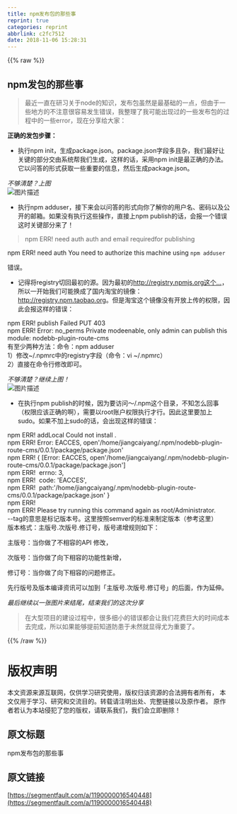 ```yaml
---
title: npm发布包的那些事
reprint: true
categories: reprint
abbrlink: c2fc7512
date: 2018-11-06 15:28:31
---
```


{{% raw %}}
<h2 id="articleHeader0">npm&#x53D1;&#x5305;&#x7684;&#x90A3;&#x4E9B;&#x4E8B;</h2><blockquote>&#x6700;&#x8FD1;&#x4E00;&#x76F4;&#x5728;&#x7814;&#x4E60;&#x5173;&#x4E8E;node&#x7684;&#x77E5;&#x8BC6;&#xFF0C;&#x53D1;&#x5E03;&#x5305;&#x867D;&#x7136;&#x662F;&#x6700;&#x57FA;&#x7840;&#x7684;&#x4E00;&#x70B9;&#xFF0C;&#x4F46;&#x7531;&#x4E8E;&#x4E00;&#x4E9B;&#x5730;&#x65B9;&#x7684;&#x4E0D;&#x6CE8;&#x610F;&#x5F88;&#x5BB9;&#x6613;&#x53D1;&#x751F;&#x9519;&#x8BEF;&#xFF0C;&#x6211;&#x6574;&#x7406;&#x4E86;&#x6211;&#x53EF;&#x80FD;&#x51FA;&#x73B0;&#x8FC7;&#x7684;&#x4E00;&#x4E9B;&#x53D1;&#x5E03;&#x5305;&#x7684;&#x8FC7;&#x7A0B;&#x4E2D;&#x7684;&#x4E00;&#x4E9B;error&#xFF0C;&#x73B0;&#x5728;&#x5206;&#x4EAB;&#x7ED9;&#x5927;&#x5BB6;&#xFF1A;</blockquote><p><strong>&#x6B63;&#x786E;&#x7684;&#x53D1;&#x5305;&#x6B65;&#x9AA4;&#xFF1A;</strong></p><ul><li>&#x6267;&#x884C;npm init&#xFF0C;&#x751F;&#x6210;package.json&#x3002;package.json&#x5B57;&#x6BB5;&#x591A;&#x4E14;&#x6742;&#xFF0C;&#x6211;&#x4EEC;&#x6700;&#x597D;&#x8BA9;&#x5173;&#x952E;&#x7684;&#x90E8;&#x5206;&#x4EA4;&#x7531;&#x7CFB;&#x7EDF;&#x5E2E;&#x6211;&#x4EEC;&#x751F;&#x6210;&#xFF0C;&#x8FD9;&#x6837;&#x7684;&#x8BDD;&#xFF0C;&#x91C7;&#x7528;npm init&#x662F;&#x6700;&#x6B63;&#x786E;&#x7684;&#x529E;&#x6CD5;&#x3002;&#x5B83;&#x4EE5;&#x95EE;&#x7B54;&#x7684;&#x5F62;&#x5F0F;&#x83B7;&#x53D6;&#x4E00;&#x4E9B;&#x91CD;&#x8981;&#x7684;&#x4FE1;&#x606F;&#xFF0C;&#x7136;&#x540E;&#x751F;&#x6210;package.json&#x3002;</li></ul><p><em>&#x4E0D;&#x591F;&#x6E05;&#x695A;&#xFF1F;&#x4E0A;&#x56FE;</em><br><span class="img-wrap"><img data-src="/img/bVbhyBc?w=789&amp;h=48" src="https://static.alili.tech/img/bVbhyBc?w=789&amp;h=48" alt="&#x56FE;&#x7247;&#x63CF;&#x8FF0;" title="&#x56FE;&#x7247;&#x63CF;&#x8FF0;" style="cursor:pointer;display:inline"></span></p><ul><li>&#x6267;&#x884C;npm adduser&#xFF0C;&#x63A5;&#x4E0B;&#x6765;&#x4F1A;&#x4EE5;&#x95EE;&#x7B54;&#x7684;&#x5F62;&#x5F0F;&#x5411;&#x4F60;&#x4E86;&#x89E3;&#x4F60;&#x7684;&#x7528;&#x6237;&#x540D;&#x3001;&#x5BC6;&#x7801;&#x4EE5;&#x53CA;&#x516C;&#x5F00;&#x7684;&#x90AE;&#x7BB1;&#x3002;&#x5982;&#x679C;&#x6CA1;&#x6709;&#x6267;&#x884C;&#x8FD9;&#x4E9B;&#x64CD;&#x4F5C;&#xFF0C;&#x76F4;&#x63A5;&#x4E0A;npm publish&#x7684;&#x8BDD;&#xFF0C;&#x4F1A;&#x62A5;&#x4E00;&#x4E2A;&#x9519;&#x8BEF;&#x8FD9;&#x65F6;&#x5173;&#x952E;&#x90E8;&#x5206;&#x6765;&#x4E86;&#xFF01;</li></ul><blockquote>npm ERR! need auth auth and email requiredfor publishing</blockquote><p>npm ERR! need auth You need to authorize this machine using <code>npm adduser</code></p><p>&#x9519;&#x8BEF;&#x3002;</p><ul><li>&#x8BB0;&#x5F97;&#x5C06;registry&#x5207;&#x56DE;&#x6700;&#x521D;&#x7684;&#x6E90;&#x3002;&#x56E0;&#x4E3A;&#x6700;&#x521D;&#x7684;<a href="http://registry.npmjs.org%E8%BF%99%E4%B8%AA%E6%BA%90%E5%9B%BD%E5%86%85%E7%94%A8%E6%88%B7%E8%AE%BF%E9%97%AE%E9%9D%9E%E5%B8%B8%E6%85%A2" rel="nofollow noreferrer" target="_blank">http://registry.npmjs.org&#x8FD9;&#x4E2A;...</a>&#xFF0C;&#x6240;&#x4EE5;&#x4E00;&#x5F00;&#x59CB;&#x6211;&#x4EEC;&#x53EF;&#x80FD;&#x6362;&#x6210;&#x4E86;&#x56FD;&#x5185;&#x6DD8;&#x5B9D;&#x7684;&#x955C;&#x50CF;&#xFF1A;<a href="http://registry.npm.taobao.org" rel="nofollow noreferrer" target="_blank">http://registry.npm.taobao.org</a>&#x3002;&#x4F46;&#x662F;&#x6DD8;&#x5B9D;&#x8FD9;&#x4E2A;&#x955C;&#x50CF;&#x6CA1;&#x6709;&#x5F00;&#x653E;&#x4E0A;&#x4F20;&#x7684;&#x6743;&#x9650;&#xFF0C;&#x56E0;&#x6B64;&#x4F1A;&#x62A5;&#x8FD9;&#x6837;&#x7684;&#x9519;&#x8BEF;&#xFF1A;</li></ul><p>npm ERR! publish Failed PUT 403<br>npm ERR! Error: no_perms Private modeenable, only admin can publish this module: nodebb-plugin-route-cms<br>&#x6709;&#x81F3;&#x5C11;&#x4E24;&#x79CD;&#x65B9;&#x6CD5;&#xFF1A;&#x547D;&#x4EE4;&#xFF1A;npm adduser<br>1&#xFF09;&#x4FEE;&#x6539;~/.npmrc&#x4E2D;&#x7684;registry&#x5B57;&#x6BB5;&#xFF08;&#x547D;&#x4EE4;&#xFF1A;vi ~/.npmrc&#xFF09;<br>2&#xFF09;&#x76F4;&#x63A5;&#x5728;&#x547D;&#x4EE4;&#x884C;&#x4FEE;&#x6539;&#x5373;&#x53EF;&#x3002;</p><p><em>&#x4E0D;&#x591F;&#x6E05;&#x695A;&#xFF1F;&#x7EE7;&#x7EED;&#x4E0A;&#x56FE;&#xFF01;</em><br><span class="img-wrap"><img data-src="/img/bVbhyBW?w=727&amp;h=43" src="https://static.alili.tech/img/bVbhyBW?w=727&amp;h=43" alt="&#x56FE;&#x7247;&#x63CF;&#x8FF0;" title="&#x56FE;&#x7247;&#x63CF;&#x8FF0;" style="cursor:pointer;display:inline"></span></p><ul><li>&#x5728;&#x6267;&#x884C;npm publish&#x7684;&#x65F6;&#x5019;&#xFF0C;&#x56E0;&#x4E3A;&#x8981;&#x8BBF;&#x95EE;&#xFF5E;/.npm&#x8FD9;&#x4E2A;&#x76EE;&#x5F55;&#xFF0C;&#x4E0D;&#x77E5;&#x600E;&#x4E48;&#x56DE;&#x4E8B;&#xFF08;&#x6743;&#x9650;&#x5E94;&#x8BE5;&#x6B63;&#x786E;&#x7684;&#x554A;&#xFF09;&#xFF0C;&#x9700;&#x8981;&#x4EE5;root&#x8D26;&#x6237;&#x6743;&#x9650;&#x6267;&#x884C;&#x624D;&#x884C;&#x3002;&#x56E0;&#x6B64;&#x8FD9;&#x91CC;&#x8981;&#x52A0;&#x4E0A;sudo&#x3002;&#x5982;&#x679C;&#x4E0D;&#x52A0;&#x4E0A;sudo&#x7684;&#x8BDD;&#xFF0C;&#x4F1A;&#x51FA;&#x73B0;&#x8FD9;&#x6837;&#x7684;&#x9519;&#x8BEF;&#xFF1A;</li></ul><p>npm ERR! addLocal Could not install .<br>npm ERR! Error: EACCES, open&apos;/home/jiangcaiyang/.npm/nodebb-plugin-route-cms/0.0.1/package/package.json&apos;<br>npm ERR!&#xA0;{ [Error: EACCES, open&apos;/home/jiangcaiyang/.npm/nodebb-plugin-route-cms/0.0.1/package/package.json&apos;]<br>npm ERR!&#xA0;&#xA0;errno: 3,<br>npm ERR!&#xA0;&#xA0;code: &apos;EACCES&apos;,<br>npm ERR!&#xA0;&#xA0;path:&apos;/home/jiangcaiyang/.npm/nodebb-plugin-route-cms/0.0.1/package/package.json&apos; }<br>npm ERR!<br>npm ERR! Please try running this command again as root/Administrator.<br>--tag&#x7684;&#x610F;&#x601D;&#x662F;&#x6807;&#x8BB0;&#x7248;&#x672C;&#x53F7;&#x3002;&#x8FD9;&#x91CC;&#x6309;&#x7167;semver&#x7684;&#x6807;&#x51C6;&#x6765;&#x5236;&#x5B9A;&#x7248;&#x672C;&#xFF08;&#x53C2;&#x8003;&#x8FD9;&#x91CC;&#xFF09;<br>&#x7248;&#x672C;&#x683C;&#x5F0F;&#xFF1A;&#x4E3B;&#x7248;&#x53F7;.&#x6B21;&#x7248;&#x53F7;.&#x4FEE;&#x8BA2;&#x53F7;&#xFF0C;&#x7248;&#x53F7;&#x9012;&#x589E;&#x89C4;&#x5219;&#x5982;&#x4E0B;&#xFF1A;</p><p>&#x4E3B;&#x7248;&#x53F7;&#xFF1A;&#x5F53;&#x4F60;&#x505A;&#x4E86;&#x4E0D;&#x76F8;&#x5BB9;&#x7684;API &#x4FEE;&#x6539;&#xFF0C;</p><p>&#x6B21;&#x7248;&#x53F7;&#xFF1A;&#x5F53;&#x4F60;&#x505A;&#x4E86;&#x5411;&#x4E0B;&#x76F8;&#x5BB9;&#x7684;&#x529F;&#x80FD;&#x6027;&#x65B0;&#x589E;&#xFF0C;</p><p>&#x4FEE;&#x8BA2;&#x53F7;&#xFF1A;&#x5F53;&#x4F60;&#x505A;&#x4E86;&#x5411;&#x4E0B;&#x76F8;&#x5BB9;&#x7684;&#x95EE;&#x9898;&#x4FEE;&#x6B63;&#x3002;</p><p>&#x5148;&#x884C;&#x7248;&#x53F7;&#x53CA;&#x7248;&#x672C;&#x7F16;&#x8BD1;&#x8D44;&#x8BAF;&#x53EF;&#x4EE5;&#x52A0;&#x5230;&#x300C;&#x4E3B;&#x7248;&#x53F7;.&#x6B21;&#x7248;&#x53F7;.&#x4FEE;&#x8BA2;&#x53F7;&#x300D;&#x7684;&#x540E;&#x9762;&#xFF0C;&#x4F5C;&#x4E3A;&#x5EF6;&#x4F38;&#x3002;</p><p><em>&#x6700;&#x540E;&#x7EE7;&#x7EED;&#x4EE5;&#x4E00;&#x5F20;&#x56FE;&#x7247;&#x6765;&#x7ED3;&#x5C3E;&#xFF0C;&#x7ED3;&#x675F;&#x6211;&#x4EEC;&#x7684;&#x8FD9;&#x6B21;&#x5206;&#x4EAB;</em></p><blockquote>&#x5728;&#x5927;&#x578B;&#x9879;&#x76EE;&#x7684;&#x5EFA;&#x8BBE;&#x8FC7;&#x7A0B;&#x4E2D;&#xFF0C;&#x5F88;&#x591A;&#x7EC6;&#x5C0F;&#x7684;&#x9519;&#x8BEF;&#x90FD;&#x4F1A;&#x8BA9;&#x6211;&#x4EEC;&#x82B1;&#x8D39;&#x5DE8;&#x5927;&#x7684;&#x65F6;&#x95F4;&#x6210;&#x672C;&#x53BB;&#x5B8C;&#x6210;&#xFF0C;&#x6240;&#x4EE5;&#x5982;&#x679C;&#x80FD;&#x591F;&#x63D0;&#x524D;&#x77E5;&#x9053;&#x9632;&#x60A3;&#x4E8E;&#x672A;&#x7136;&#x5C31;&#x663E;&#x5F97;&#x5C24;&#x4E3A;&#x91CD;&#x8981;&#x4E86;&#x3002;</blockquote>
{{% /raw %}}

# 版权声明
本文资源来源互联网，仅供学习研究使用，版权归该资源的合法拥有者所有，
本文仅用于学习、研究和交流目的。转载请注明出处、完整链接以及原作者。
原作者若认为本站侵犯了您的版权，请联系我们，我们会立即删除！

## 原文标题
npm发布包的那些事

## 原文链接
[https://segmentfault.com/a/1190000016540448](https://segmentfault.com/a/1190000016540448)

